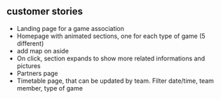 ## customer stories
- Landing page for a game association
- Homepage with animated sections, one for each type of game (5 different)
- add map on aside
- On click, section expands to show more related informations and pictures
- Partners page
- Timetable page, that can be updated by team. Filter date/time, team member, type of game 